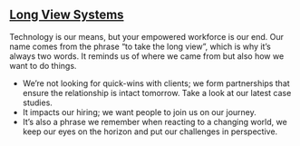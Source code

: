 ## [Long View Systems ](https://www.longviewsystems.com/)

Technology is our means, but your empowered workforce is our end.  Our name comes from the phrase “to take the long view”, which is why it’s always two words. It reminds us of where we came from but also how we want to do things.
* We’re not looking for quick-wins with clients; we form partnerships that ensure the relationship is intact tomorrow.
Take a look at our latest case studies.
* It impacts our hiring; we want people to join us on our journey.
* It’s also a phrase we remember when reacting to a changing world, we keep our eyes on the horizon and put our challenges in perspective.
